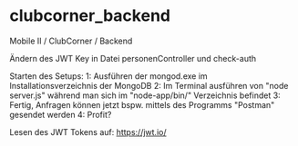 # clubcorner_backend
Mobile II / ClubCorner / Backend

Ändern des JWT Key in Datei personenController und check-auth

Starten des Setups: 
1: Ausführen der mongod.exe im Installationsverzeichnis der MongoDB
2: Im Terminal ausführen von "node server.js" während man sich im "node-app/bin/" Verzeichnis befindet 
3: Fertig, Anfragen können jetzt bspw. mittels des Programms "Postman" gesendet werden
4: Profit?

Lesen des JWT Tokens auf: https://jwt.io/